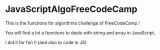 # JavaScriptAlgoFreeCodeCamp

This is the functions for algorithms challenge of FreeCodeCamp !

You will find a lot a functions to deals with string and array in JavaScript.

I did it for fun !! (and also to code in JS)
